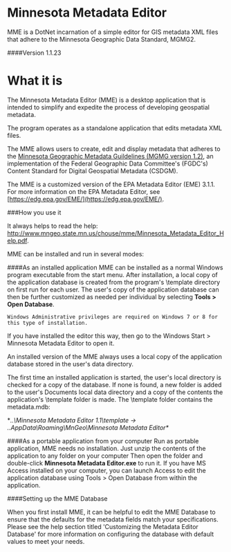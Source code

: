 Minnesota Metadata Editor
==========

MME is a DotNet incarnation of a simple editor for GIS metadata XML files that adhere to the Minnesota Geographic Data Standard, MGMG2. 

####Version
    1.1.23

What it is
==========
The Minnesota Metadata Editor (MME) is a desktop application that is intended to simplify and expedite the process of developing geospatial metadata.  

The program operates as a standalone application that edits metadata XML files.

The MME allows users to create, edit and display metadata that adheres to the [Minnesota Geographic Metadata Guildelines (MGMG version 1.2)](http://www.mngeo.state.mn.us/committee/standards/mgmg/metadata.htm), an implementation of the Federal Geographic Data Committee's (FGDC's) Content Standard for Digital Geospatial Metadata (CSDGM).  

The MME is a customized version of the EPA Metadata Editor (EME) 3.1.1.  For more information on the EPA Metadata Editor, see [https://edg.epa.gov/EME/](https://edg.epa.gov/EME/). 

###How you use it

It always helps to read the help: http://www.mngeo.state.mn.us/chouse/mme/Minnesota_Metadata_Editor_Help.pdf.

MME can be installed and run in several modes:

####As an installed application 
MME can be installed as a normal Windows program executable from the start menu. After installation, a local copy of the application database is created from the program's \template directory on first run for each user. The user's copy of the application database can then be further customized as needed per individual by selecting **Tools > Open Database**. 

 	Windows Administrative privileges are required on Windows 7 or 8 for this type of installation.

If you have installed the editor this way, then go to the Windows Start > Minnesota Metadata Editor to open it. 

An installed version of the MME always uses a local copy of the application database stored in the user's data directory. 

The first time an installed application is started, the user's local directory is checked for a copy of the database. If none is found, a new folder is added to the user's Documents local data directory and a copy of the contents the application's \template folder is made. The \template folder contains the metadata.mdb:

 **..\Minnesota Metadata Editor 1.1\template -> ..AppData\Roaming\MnGeo\Minnesota Metadata Editor\**

####As a portable application from your computer
Run as portable application, MME needs no installation. Just unzip the contents of the application to any folder on your computer Then open the folder and double-click **Minnesota Metadata Editor.exe** to run it. If you have MS Access installed on your computer, you can launch Access to edit the application database using Tools > Open Database from within the application.

####Setting up the MME Database

When you first install MME, it can be helpful to edit the MME Database to ensure that the defaults for the metadata fields match your specifications. Please see the help section titled 'Customizing the Metadata Editor Database' for more information on configuring the database with default values to meet your needs.


